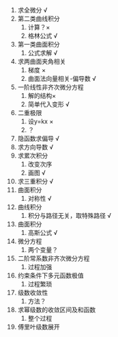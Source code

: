 1. 求全微分 √
2. 第二类曲线积分
   1. 计算？×
   2. 格林公式 √
3. 第一类曲面积分
   1. 公式求解 √
4. 求两曲面夹角相关
   1. 梯度 ×
   2. 曲面法向量相关-偏导数 √
5. 一阶线性非齐次微分方程
   1. 解的结构×
   2. 简单代入变形 √
6. 二重极限
   1. 设y=kx ×
   2. ？
7. 隐函数求偏导 √
8. 求方向导数 √
9. 求累次积分
   1. 改变次序 
   2. 画图 √
10. 求三重积分 √
11. 曲面积分
    1. 对称性 √
12. 曲线积分
    1. 积分与路径无关，取特殊路径 √
13. 曲面积分
    1. 高斯公式 √
14. 微分方程
    1. 两个变量？
15. 二阶常系数非齐次微分方程
    1. 过程加强
16. 约束条件下多元函数极值
    1. 过程繁琐
17. 级数收敛性
    1. 方法？
18. 求幂级数的收敛区间及和函数
    1. 整个过程
19. 傅里叶级数展开

